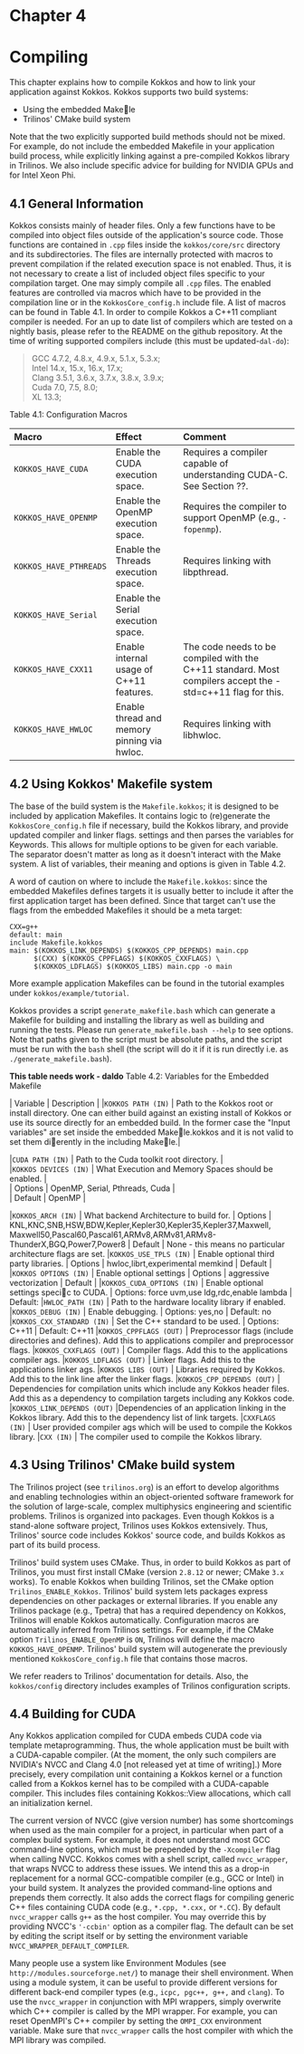 # Chapter 4

# Compiling

This chapter explains how to compile Kokkos and how to link your application against Kokkos. Kokkos supports two build systems:

*  Using the embedded Makele
*  Trilinos' CMake build system

Note that the two explicitly supported build methods should not be mixed. For example, do not include the embedded Makefile in your application build process, while explicitly linking against a pre-compiled Kokkos library in Trilinos. We also include specific advice for building for NVIDIA GPUs and for Intel Xeon Phi.

## 4.1 General Information

Kokkos consists mainly of header files. Only a few functions have to be compiled into object files outside of the application's source code. Those functions are contained in `.cpp` files inside the `kokkos/core/src` directory and its subdirectories. The files are internally protected with macros to prevent compilation if the related execution space is not enabled. Thus, it is not necessary to create a list of included object files specific to your compilation target. One may simply compile all `.cpp` files. The enabled features are controlled via macros which have to be provided in the compilation line or in the `KokkosCore_config.h` include file. A list of macros can be found in Table 4.1. In order to compile Kokkos a C++11 compliant compiler is needed. For an up to date list of compilers which are tested on a nightly basis, please refer to the README on the github repository. At the time of writing supported compilers include (this must be updated-`dal-do`):

> GCC 4.7.2, 4.8.x, 4.9.x, 5.1.x, 5.3.x;  
> Intel 14.x, 15.x, 16.x, 17.x;  
> Clang 3.5.1, 3.6.x, 3.7.x, 3.8.x, 3.9.x;  
> Cuda 7.0, 7.5, 8.0;  
> XL 13.3;  


Table 4.1: Configuration Macros
  
 Macro | Effect | Comment
 :--- |:--- |:---
`KOKKOS_HAVE_CUDA`| Enable the CUDA execution space. |Requires a compiler capable of understanding CUDA-C. See Section ??.
`KOKKOS_HAVE_OPENMP`| Enable the OpenMP execution space. |Requires the compiler to support OpenMP (e.g., `-fopenmp`).
`KOKKOS_HAVE_PTHREADS`| Enable the Threads execution space. | Requires linking with libpthread.
`KOKKOS_HAVE_Serial`| Enable the Serial execution space. |
`KOKKOS_HAVE_CXX11`| Enable internal usage of C++11 features. | The code needs to be compiled with the C++11 standard. Most compilers accept the -std=c++11 flag for this.
`KOKKOS_HAVE_HWLOC`| Enable thread and memory pinning via hwloc. | Requires linking with libhwloc. 


## 4.2 Using Kokkos' Makefile system

The base of the build system is the `Makefile.kokkos`; it is designed to be included by application Makefiles. It contains logic to (re)generate the `KokkosCore_config.h` file if necessary, build the Kokkos library, and provide updated compiler and linker flags. settings and then parses the variables for Keywords. This allows for multiple options to be given for each variable. The separator doesn't matter as long as it doesn't interact with the Make system. A list of variables, their meaning and options is given in Table 4.2.

A word of caution on where to include the `Makefile.kokkos`: since the embedded Makefiles defines targets it is usually better to include it after the first application target has been defined. Since that target can't use the flags from the embedded Makefiles it should be a meta target:

    CXX=g++
    default: main
    include Makefile.kokkos
    main: $(KOKKOS_LINK_DEPENDS) $(KOKKOS_CPP_DEPENDS) main.cpp
          $(CXX) $(KOKKOS_CPPFLAGS) $(KOKKOS_CXXFLAGS) \
          $(KOKKOS_LDFLAGS) $(KOKKOS_LIBS) main.cpp -o main

More example application Makefiles can be found in the tutorial examples under `kokkos/example/tutorial`.

Kokkos provides a script `generate_makefile.bash` which can generate a Makefile for building and installing the library as well as building and running the tests. Please run `generate_makefile.bash --help` to see options. Note that paths given to the script must be absolute paths, and the script must be run with the `bash` shell (the script will do it if it is run directly i.e. as `./generate_makefile.bash`).

**This table needs work - daldo**
Table 4.2: Variables for the Embedded Makefile

| Variable  | Description |
|`KOKKOS PATH (IN)` | Path to the Kokkos root or install directory. One can either
build against an existing install of Kokkos or use its source
directly for an embedded build. In the former case the "Input
variables" are set inside the embedded Makele.kokkos and it
is not valid to set them dierently in the including Makele.|  

|`CUDA PATH (IN)` | Path to the Cuda toolkit root directory. |  
|`KOKKOS DEVICES (IN)` | What Execution and Memory Spaces should be enabled. |  
|    Options       |   OpenMP, Serial, Pthreads, Cuda |  
|    Default       |  OpenMP |  

|`KOKKOS_ARCH (IN)` | What backend Architecture to build for.
|    Options       | KNL,KNC,SNB,HSW,BDW,Kepler,Kepler30,Kepler35,Kepler37,Maxwell,
                     Maxwell50,Pascal60,Pascal61,ARMv8,ARMv81,ARMv8-ThunderX,BGQ,Power7,Power8
|    Default       | None - this means no particular architecture flags are set.
|`KOKKOS_USE_TPLS (IN)` | Enable optional third party libraries.
|    Options       | hwloc,librt,experimental memkind
|    Default       |
|`KOKKOS OPTIONS (IN)` | Enable optional settings
|    Options       | aggressive vectorization
|    Default       |
|`KOKKOS_CUDA_OPTIONS (IN)` | Enable optional settings specic to CUDA.
|    Options: force uvm,use ldg,rdc,enable lambda
|    Default:
|`HWLOC_PATH (IN)` | Path to the hardware locality library if enabled.
|`KOKKOS_DEBUG (IN)` | Enable debugging.
|     Options: yes,no
|     Default: no
|`KOKKOS_CXX_STANDARD (IN)` | Set the C++ standard to be used.
|     Options: C++11
|     Default: C++11
|`KOKKOS_CPPFLAGS (OUT)` | Preprocessor flags (include directories and defines). Add this
to applications compiler and preprocessor flags.
|`KOKKOS_CXXFLAGS (OUT)` | Compiler flags. Add this to the applications compiler ags.
|`KOKKOS_LDFLAGS (OUT)` | Linker flags. Add this to the applications linker ags.
|`KOKKOS LIBS (OUT)` | Libraries required by Kokkos. Add this to the link line after
the linker flags.
|`KOKKOS_CPP_DEPENDS (OUT)` |  Dependencies for compilation units which include any Kokkos
header files. Add this as a dependency to compilation targets
including any Kokkos code.
|`KOKKOS_LINK_DEPENDS (OUT)` |Dependencies of an application linking in the Kokkos library.
Add this to the dependency list of link targets.
|`CXXFLAGS (IN)` | User provided compiler ags which will be used to compile the
Kokkos library.
|`CXX (IN)` | The compiler used to compile the Kokkos library.


## 4.3 Using Trilinos' CMake build system

The Trilinos project (see `trilinos.org`) is an effort to develop algorithms and enabling technologies within an object-oriented software framework for the solution of large-scale, complex multiphysics engineering and scientific problems. Trilinos is organized into packages. Even though Kokkos is a stand-alone software project, Trilinos uses Kokkos extensively. Thus, Trilinos' source code includes Kokkos' source code, and builds Kokkos
as part of its build process.

Trilinos' build system uses CMake. Thus, in order to build Kokkos as part of Trilinos, you must first install CMake (version `2.8.12` or newer; CMake `3.x` works). To enable Kokkos when building Trilinos, set the CMake option `Trilinos_ENABLE_Kokkos`. Trilinos' build system lets packages express dependencies on other packages or external libraries. If you enable any Trilinos package (e.g., Tpetra) that has a required dependency on Kokkos, Trilinos will enable Kokkos automatically. Configuration macros are automatically inferred from Trilinos settings. For example, if the CMake option `Trilinos_ENABLE_OpenMP` is `ON`, Trilinos will define the macro `KOKKOS_HAVE_OPENMP`. Trilinos' build system will autogenerate the previously mentioned `KokkosCore_config.h` file that contains those macros.

We refer readers to Trilinos' documentation for details. Also, the `kokkos/config` directory includes examples of Trilinos configuration scripts.

## 4.4 Building for CUDA

Any Kokkos application compiled for CUDA embeds CUDA code via template metaprogramming. Thus, the whole application must be built with a CUDA-capable compiler. (At the moment, the only such compilers are NVIDIA's NVCC and Clang 4.0 [not released yet at time of writing].) More precisely, every compilation unit containing a Kokkos kernel or a function called from a Kokkos kernel has to be compiled with a CUDA-capable compiler. This includes files containing Kokkos::View allocations, which call an initialization kernel.

The current version of NVCC (give version number) has some shortcomings when used as the main compiler for a project, in particular when part of a complex build system. For example, it does not understand most GCC command-line options, which must be prepended by the `-Xcompiler` flag when calling NVCC. Kokkos comes with a shell script, called `nvcc_wrapper`, that wraps NVCC to address these issues. We intend this as a drop-in replacement for a normal GCC-compatible compiler (e.g., GCC or Intel) in your build system. It analyzes the provided command-line options and prepends them correctly. It also adds the correct flags for compiling generic C++ files containing CUDA code (e.g., `*.cpp, *.cxx,` or `*.CC`). By default `nvcc_wrapper` calls `g++` as the host compiler. You may override this by providing NVCC's `'-ccbin'` option as a compiler flag. The default can be set by editing the script itself or by setting the environment variable `NVCC_WRAPPER_DEFAULT_COMPILER`.

Many people use a system like Environment Modules (see `http://modules.sourceforge.net/`) to manage their shell environment. When using a module system, it can be useful to provide different versions for different back-end compiler types (e.g., `icpc, pgc++, g++,` and `clang`). To use the `nvcc_wrapper` in conjunction with MPI wrappers, simply overwrite which C++ compiler is called by the MPI wrapper. For example, you can reset OpenMPI's C++ compiler by setting the `OMPI_CXX` environment variable. Make sure that `nvcc_wrapper` calls the host compiler with which the MPI library was compiled.
